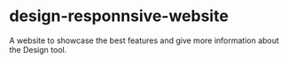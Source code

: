 # design-responnsive-website

A website to showcase the best features and give more information about the Design tool.
